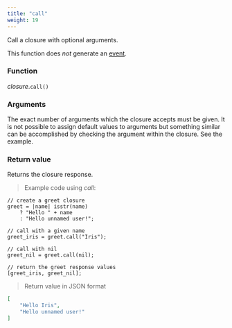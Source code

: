 ```yaml
---
title: "call"
weight: 19
---
```


Call a closure with optional arguments.

This function does *not* generate an [event](../../../events).

### Function
*closure*.`call()`

### Arguments
The exact number of arguments which the closure accepts must be given.
It is not possible to assign default values to arguments but something similar
can be accomplished by checking the argument within the closure. See the example.

### Return value
Returns the closure response.

> Example code using *call*:

```thingsdb,json_response
// create a greet closure
greet = |name| isstr(name)
    ? "Hello " + name
    : "Hello unnamed user!";

// call with a given name
greet_iris = greet.call("Iris");

// call with nil
greet_nil = greet.call(nil);

// return the greet response values
[greet_iris, greet_nil];
```

> Return value in JSON format
```json
[
    "Hello Iris",
    "Hello unnamed user!"
]
```

